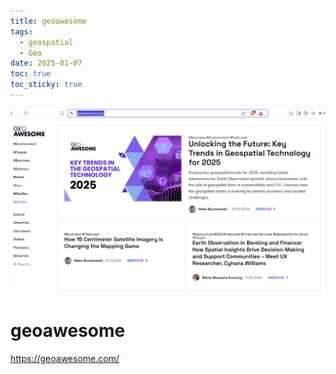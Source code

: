 ```yaml
---
title: geoawesome
tags:
  - geospatial
  - Geo
date: 2025-01-07
toc: true
toc_sticky: true
---
```


![](../_asset/2025-01-07-geo-20250107075652.jpg)

# geoawesome

<https://geoawesome.com/>

